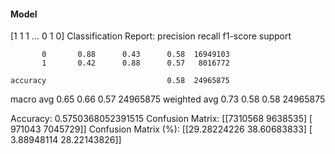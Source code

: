#### Model
[1 1 1 ... 0 1 0]
Classification Report:
              precision    recall  f1-score   support

           0       0.88      0.43      0.58  16949103
           1       0.42      0.88      0.57   8016772

    accuracy                           0.58  24965875
   macro avg       0.65      0.66      0.57  24965875
weighted avg       0.73      0.58      0.58  24965875

Accuracy: 0.5750368052391515
Confusion Matrix:
[[7310568 9638535]
 [ 971043 7045729]]
Confusion Matrix (%):
[[29.28224226 38.60683833]
 [ 3.88948114 28.22143826]]
